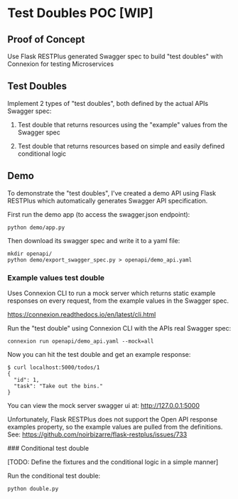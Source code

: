 # Test Doubles POC [WIP]

## Proof of Concept

Use Flask RESTPlus generated Swagger spec to build "test doubles" with
Connexion for testing Microservices

## Test Doubles

Implement 2 types of "test doubles", both defined by the actual APIs Swagger spec:

1. Test double that returns resources using the "example" values from the Swagger spec

2. Test double that returns resources based on simple and easily defined conditional logic


## Demo

To demonstrate the "test doubles", I've created a demo API using Flask RESTPlus
which automatically generates Swagger API specification.

First run the demo app (to access the swagger.json endpoint):

```
python demo/app.py

```

Then download its swagger spec and write it to a yaml file:

```
mkdir openapi/
python demo/export_swagger_spec.py > openapi/demo_api.yaml
```

### Example values test double

Uses Connexion CLI to run a mock server which returns static example responses 
on every request, from the example values in the Swagger spec.

https://connexion.readthedocs.io/en/latest/cli.html

Run the "test double" using Connexion CLI with the APIs real Swagger spec:

```
connexion run openapi/demo_api.yaml --mock=all
```

Now you can hit the test double and get an example response:

```
$ curl localhost:5000/todos/1
{
  "id": 1,
  "task": "Take out the bins."
}
```

You can view the mock server swagger ui at: http://127.0.0.1:5000

Unfortunately, Flask RESTPlus does not support the Open API response examples
property, so the example values are pulled from the definitions.
See: https://github.com/noirbizarre/flask-restplus/issues/733

### Conditional test double

[TODO: Define the fixtures and the conditional logic in a simple manner]

Run the conditional test double:

```
python double.py
```
